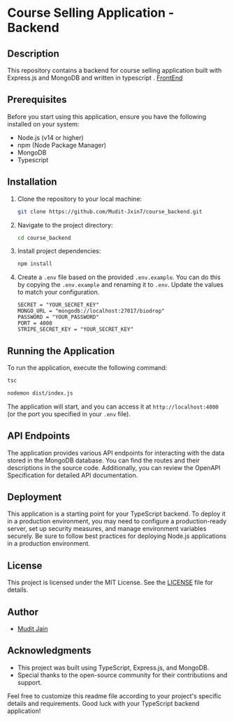 # Course Selling Application - Backend

## Description

This repository contains a backend for course selling application built with Express.js and MongoDB and written in typescript .
[FrontEnd](https://github.com/Mudit-Jxin7/course_frontend)

## Prerequisites

Before you start using this application, ensure you have the following installed on your system:

- Node.js (v14 or higher)
- npm (Node Package Manager)
- MongoDB
- Typescript

## Installation

1. Clone the repository to your local machine:

   ```bash
   git clone https://github.com/Mudit-Jxin7/course_backend.git
   ```

2. Navigate to the project directory:

   ```bash
   cd course_backend
   ```

3. Install project dependencies:

   ```bash
   npm install
   ```

4. Create a `.env` file based on the provided `.env.example`. You can do this by copying the `.env.example` and renaming it to `.env`. Update the values to match your configuration.

   ```plaintext
   SECRET = "YOUR_SECRET_KEY"
   MONGO_URL = "mongodb://localhost:27017/biodrop"
   PASSWORD = "YOUR_PASSWORD"
   PORT = 4000
   STRIPE_SECRET_KEY = "YOUR_SECRET_KEY"
   ```

## Running the Application

To run the application, execute the following command:

```bash
tsc
```

```bash
nodemon dist/index.js
```

The application will start, and you can access it at `http://localhost:4000` (or the port you specified in your `.env` file).

## API Endpoints

The application provides various API endpoints for interacting with the data stored in the MongoDB database. You can find the routes and their descriptions in the source code. Additionally, you can review the OpenAPI Specification for detailed API documentation.

## Deployment

This application is a starting point for your TypeScript backend. To deploy it in a production environment, you may need to configure a production-ready server, set up security measures, and manage environment variables securely. Be sure to follow best practices for deploying Node.js applications in a production environment.

## License

This project is licensed under the MIT License. See the [LICENSE](LICENSE) file for details.

## Author

- [Mudit Jain](https://github.com/Mudit-Jxin7)

## Acknowledgments

- This project was built using TypeScript, Express.js, and MongoDB.
- Special thanks to the open-source community for their contributions and support.

Feel free to customize this readme file according to your project's specific details and requirements. Good luck with your TypeScript backend application!
